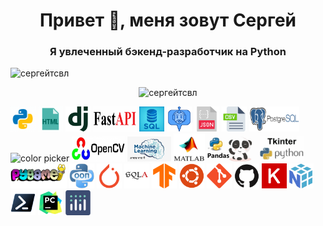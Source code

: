 <h1 align="center">Привет 👋, меня зовут Сергей</h1>
<h3 align="center">Я увлеченный бэкенд-разработчик на Python</h3>
<div>
  <p align="left"> <img src="https://komarev.com/ghpvc/?username=sergeytsvl&label=Profile%20views&color=0e75b6&style=flat" alt="сергейтсвл" /> </p>
  <p align="center"> <img src="https://github-readme-streak-stats.herokuapp.com/?user=SergeyTsVL" alt="сергейтсвл" /> </p>
</div>
<div>
  <img width="40" height="40" src="icons8-pyton.gif" alt="color picker" title="Язык программирования pyton 3"/>
  <img width="40" height="40" src="icons8-html.gif" alt="color picker" title="В разработке представлений применяю html"/>
  <img width="40" height="40" src="Django.png" alt="color picker" title="В веб разработке применяю Django"/>
  <img width="70" height="40" src="FastAPI.gif" alt="color picker" title="В веб разработке применяю FastAPI"/>
  <img width="40" height="40" src="sql.jpg" alt="color picker" title="В разработке применяю sql"/>
  <img width="40" height="40" src="telegram.gif" alt="color picker" title="Разработал telegram bot"/>
  <img width="40" height="40" src="json.png" alt="color picker" title="В разработке применяю json"/>
  <img width="40" height="40" src="csv.png" alt="color picker" title="В разработке применяю csv"/>
  <img width="80" height="40" src="postgres.png" alt="color picker" title="В разработке применяю postgresql"/>
  <img width="55" height="40" src="docker.gif" alt="color picker" title="В разработке применяю docker"/>
  <img width="85" height="40" src="opencv.jpeg" alt="color picker" title="В разработке применяю opencv"/>
  <img width="70" height="40" src="ML.jpg" alt="color picker" title="Изучаю машинное обучение"/>
  <img width="50" height="45" src="MTL.gif" alt="color picker" title="В разработке применяю Ploty"/>
  <img width="80" height="40" src="pandas.gif" alt="color picker" title="В разработке применяю Ploty"/>
  <img width="70" height="40" src="tkiner.png" alt="color picker" title="В разработке применяю Ploty"/>
  <img width="90" height="40" src="Pygame.png" alt="color picker" title="В разработке применяю Ploty"/>
  <img width="40" height="40" src="unnamed.png" alt="color picker" title="В разработке применяю Ploty"/>
  <img width="40" height="40" src="PyTorch.png" alt="color picker" title="В разработке применяю Ploty"/>
  <img width="40" height="40" src="SQLAlchemy.png" alt="color picker" title="В разработке применяю Ploty"/>
  <img width="40" height="40" src="TensorFlow.png" alt="color picker" title="В разработке применяю Ploty"/>
  <img width="40" height="40" src="Ubuntu.png" alt="color picker" title="В разработке применяю Ploty"/>
  <img width="40" height="40" src="Git.png" alt="color picker" title="В разработке применяю Ploty"/>
  <img width="40" height="40" src="GitHub.png" alt="color picker" title="В разработке применяю Ploty"/>
  <img width="40" height="40" src="Keras.png" alt="color picker" title="В разработке применяю Ploty"/>
  <img width="40" height="40" src="NumPy.png" alt="color picker" title="В разработке применяю Ploty"/>
  <img width="40" height="40" src="Powershell.png" alt="color picker" title="В разработке применяю Ploty"/>
  <img width="40" height="40" src="PyCharm.png" alt="color picker" title="В разработке применяю Ploty"/>
  <img width="40" height="40" src="Ploty.png" alt="color picker" title="В разработке применяю Ploty"/>
</div>





